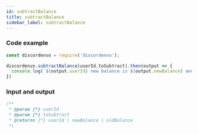 ```yaml
---
id: subtractBalance
title: subtractBalance
sidebar_label: subtractBalance
---
```


### Code example
```javascript
const discordenvo = require('discordenvo');

discordenvo.subtractBalance(userId,toSubtract).then(output => {
  console.log(`${output.userId} new balance is ${output.newBalance} and their old balance is ${output.oldBalance}`)
})
```

### Input and output
```javascript
/** 
 * @param {*} userId
 * @param {*} toSubtract
 * @returns {*} userId | newBalance | oldBalance
 *\
```